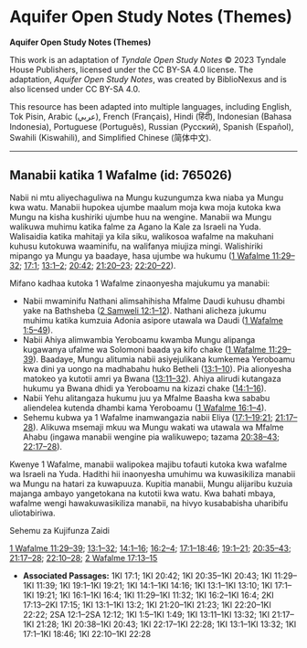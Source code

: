 # Aquifer Open Study Notes (Themes)

**Aquifer Open Study Notes (Themes)**

This work is an adaptation of *Tyndale Open Study Notes* © 2023 Tyndale House Publishers, licensed under the CC BY\-SA 4\.0 license. The adaptation, *Aquifer Open Study Notes*, was created by BiblioNexus and is also licensed under CC BY\-SA 4\.0\.

This resource has been adapted into multiple languages, including English, Tok Pisin, Arabic (عربي), French (Français), Hindi (हिंदी), Indonesian (Bahasa Indonesia), Portuguese (Português), Russian (Русский), Spanish (Español), Swahili (Kiswahili), and Simplified Chinese (简体中文).



--------------------------------

## Manabii katika 1 Wafalme (id: 765026)

Nabii ni mtu aliyechaguliwa na Mungu kuzungumza kwa niaba ya Mungu kwa watu. Manabii hupokea ujumbe maalum moja kwa moja kutoka kwa Mungu na kisha kushiriki ujumbe huu na wengine. Manabii wa Mungu walikuwa muhimu katika falme za Agano la Kale za Israeli na Yuda. Walisaidia katika mahitaji ya kila siku, walikosoa wafalme na makuhani kuhusu kutokuwa waaminifu, na walifanya miujiza mingi. Walishiriki mipango ya Mungu ya baadaye, hasa ujumbe wa hukumu ([1 Wafalme 11:29–32](https://ref.ly/1Kgs11:29-1Kgs11:32); [17:1](https://ref.ly/1Kgs17:1); [13:1–2](https://ref.ly/1Kgs13:1-1Kgs13:2); [20:42](https://ref.ly/1Kgs20:42); [21:20–23](https://ref.ly/1Kgs21:20-1Kgs21:23); [22:20–22](https://ref.ly/1Kgs22:20-1Kgs22:22)).

Mifano kadhaa kutoka 1 Wafalme zinaonyesha majukumu ya manabii:

* Nabii mwaminifu Nathani alimsahihisha Mfalme Daudi kuhusu dhambi yake na Bathsheba ([2 Samweli 12:1–12](https://ref.ly/2Sam12:1-2Sam12:12)). Nathani alicheza jukumu muhimu katika kumzuia Adonia asipore utawala wa Daudi ([1 Wafalme 1:5–49](https://ref.ly/1Kgs1:5-1Kgs1:49)).
* Nabii Ahiya alimwambia Yeroboamu kwamba Mungu alipanga kugawanya ufalme wa Solomoni baada ya kifo chake ([1 Wafalme 11:29–39](https://ref.ly/1Kgs11:29-1Kgs11:39)). Baadaye, Mungu alitumia nabii asiyejulikana kumkemea Yeroboamu kwa dini ya uongo na madhabahu huko Betheli ([13:1–10](https://ref.ly/1Kgs13:1-1Kgs13:10)). Pia alionyesha matokeo ya kutotii amri ya Bwana ([13:11–32](https://ref.ly/1Kgs13:11-1Kgs13:32)). Ahiya alirudi kutangaza hukumu ya Bwana dhidi ya Yeroboamu na kizazi chake ([14:1–16](https://ref.ly/1Kgs14:1-1Kgs14:16)).
* Nabii Yehu alitangaza hukumu juu ya Mfalme Baasha kwa sababu aliendelea kutenda dhambi kama Yeroboamu ([1 Wafalme 16:1–4](https://ref.ly/1Kgs16:1-1Kgs16:4)).
* Sehemu kubwa ya 1 Wafalme inamwangazia nabii Eliya ([17:1–19:21](https://ref.ly/1Kgs17:1-1Kgs19:21); [21:17–28](https://ref.ly/1Kgs21:17-1Kgs21:28)). Alikuwa msemaji mkuu wa Mungu wakati wa utawala wa Mfalme Ahabu (ingawa manabii wengine pia walikuwepo; tazama [20:38–43](https://ref.ly/1Kgs20:38-1Kgs20:43); [22:17–28](https://ref.ly/1Kgs22:17-1Kgs22:28)).

Kwenye 1 Wafalme, manabii walipokea majibu tofauti kutoka kwa wafalme wa Israeli na Yuda. Hadithi hii inaonyesha umuhimu wa kuwasikiliza manabii wa Mungu na hatari za kuwapuuza. Kupitia manabii, Mungu alijaribu kuzuia majanga ambayo yangetokana na kutotii kwa watu. Kwa bahati mbaya, wafalme wengi hawakuwasikiliza manabii, na hivyo kusababisha uharibifu uliotabiriwa.

Sehemu za Kujifunza Zaidi

[1 Wafalme 11:29–39](https://ref.ly/1Kgs11:29-1Kgs11:39); [13:1–32](https://ref.ly/1Kgs13:1-1Kgs13:32); [14:1–16](https://ref.ly/1Kgs14:1-1Kgs14:16); [16:2–4](https://ref.ly/1Kgs16:2-1Kgs16:4); [17:1–18:46](https://ref.ly/1Kgs17:1-1Kgs18:46); [19:1–21](https://ref.ly/1Kgs19:1-1Kgs19:21); [20:35–43](https://ref.ly/1Kgs20:35-1Kgs20:43); [21:17–28](https://ref.ly/1Kgs21:17-1Kgs21:28); [22:10–28](https://ref.ly/1Kgs22:10-1Kgs22:28); [2 Wafalme 17:13–15](https://ref.ly/2Kgs17:13-2Kgs17:15)

* **Associated Passages:** 1KI 17:1; 1KI 20:42; 1KI 20:35–1KI 20:43; 1KI 11:29–1KI 11:39; 1KI 19:1–1KI 19:21; 1KI 14:1–1KI 14:16; 1KI 13:1–1KI 13:10; 1KI 17:1–1KI 19:21; 1KI 16:1–1KI 16:4; 1KI 11:29–1KI 11:32; 1KI 16:2–1KI 16:4; 2KI 17:13–2KI 17:15; 1KI 13:1–1KI 13:2; 1KI 21:20–1KI 21:23; 1KI 22:20–1KI 22:22; 2SA 12:1–2SA 12:12; 1KI 1:5–1KI 1:49; 1KI 13:11–1KI 13:32; 1KI 21:17–1KI 21:28; 1KI 20:38–1KI 20:43; 1KI 22:17–1KI 22:28; 1KI 13:1–1KI 13:32; 1KI 17:1–1KI 18:46; 1KI 22:10–1KI 22:28

